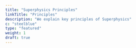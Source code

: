 ```yaml
---
title: "Superphysics Principles"
linkTitle: "Principles"
description: "We explain key principles of Superphysics"
c: "steelblue"
type: "featured"
weight: 1
draft: true
---
```

